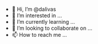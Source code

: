 - 👋 Hi, I’m @dalivas
- 👀 I’m interested in ...
- 🌱 I’m currently learning ...
- 💞️ I’m looking to collaborate on ...
- 📫 How to reach me ...

<!---
dalivas/dalivas is a ✨ special ✨ repository because its `README.md` (this file) appears on your GitHub profile.
You can click the Preview link to take a look at your changes.
--->
